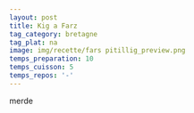 ```yaml
---
layout: post
title: Kig a Farz
tag_category: bretagne
tag_plat: na
image: img/recette/fars pitillig_preview.png
temps_preparation: 10
temps_cuisson: 5
temps_repos: '-'
---
```


merde
